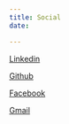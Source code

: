 ```yaml
---
title: Social
date: 

---
```

[Linkedin](https://www.linkedin.com/in/andrea-gubellini-212b0551/ "linkedin")

[Github](https://github.com/andreagubellini/ "github")

[Facebook](https://www.facebook.com/andrea.gubellini/ "facebook")

[Gmail](mailto:agubellini@yahoo.com "mail")